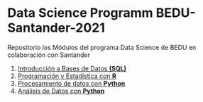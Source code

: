 # Data Science Programm BEDU-Santander-2021
Repositorio los Módulos del programa Data Science de BEDU en colaboración con Santander

1. [Introducción a Bases de Datos **(SQL)**](https://github.com/LIZZETHGOMEZ/BEDU-Santander-2021/tree/main/Introduccion%20a%20Bases%20de%20Datos)
2. [Programación y Estadística con **R**](https://github.com/LIZZETHGOMEZ/BEDU-Santander-2021/tree/main/Programaci%C3%B3n%20y%20Estad%C3%ADstica%20con%20R)
3. [Procesamiento de datos con **Python**](https://github.com/LIZZETHGOMEZ/BEDU-Santander-2021/tree/main/Procesamiento%20de%20datos%20con%20Python)
4. [Análisis de Datos con **Python**](https://github.com/LIZZETHGOMEZ/BEDU-Santander-2021/tree/main/Analisis%20de%20Datos%20con%20Python)
